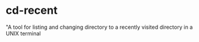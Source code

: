# cd-recent
"A tool for listing and changing directory to a recently visited directory in a UNIX terminal
